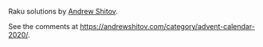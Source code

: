 Raku solutions by [Andrew Shitov](https://github.com/ash).

See the comments at https://andrewshitov.com/category/advent-calendar-2020/.
